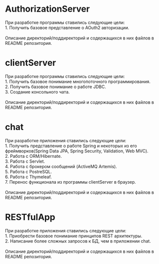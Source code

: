 <h1>AuthorizationServer</h1>
При разработке программы ставились следующие цели:</br>
1. Получить базовое представление о AOuth2 авторизации.</br>
</br>
Описание директорий/поддиректорий и содержащихся в них файлов в README репозитория.

<h1>clientServer</h1>
При разработке программы ставились следующие цели:</br>
1. Получить базовое понимание многопоточного программирования.</br>
2. Получить базовое понимание о работе JDBC.</br>
3. Создание консольного чата.</br>
</br>
Описание директорий/поддиректорий и содержащихся в них файлов в README репозитория.



<h1>chat</h1>
При разработке приложения ставились следующие цели:</br>
1. Получить представление о работе Spring и некоторых из его фреймворков(Spring Data JPA, Spring Security, Validation, Web MVC). </br>
2. Работа с ORM/Hibernate.</br>
3. Работа с Servlet.</br>
4. Работа с брокером сообщений (ActiveMQ Artemis).</br>
5. Работа с PostreSQL.</br>
6. Работа с Thymeleaf.</br>
7. Перенос функционала из программы clientServer в браузер.</br>
</br>
Описание директорий/поддиректорий и содержащихся в них файлов в README репозитория.

<h1>RESTfulApp</h1>
При разработке приложения ставились следующие цели:</br>
1. Приобрести базовое понимание принципов REST архитектуры.</br>
2. Написание более сложных запросов к БД, чем в приложении chat.</br>
</br>
Описание директорий/поддиректорий и содержащихся в них файлов в README репозитория.





<!--
**litvinoval/litvinoval** is a ✨ _special_ ✨ repository because its `README.md` (this file) appears on your GitHub profile.

Here are some ideas to get you started:

- 🔭 I’m currently working on ...
- 🌱 I’m currently learning ...
- 👯 I’m looking to collaborate on ...
- 🤔 I’m looking for help with ...
- 💬 Ask me about ...
- 📫 How to reach me: ...
- 😄 Pronouns: ...
- ⚡ Fun fact: ...
-->
